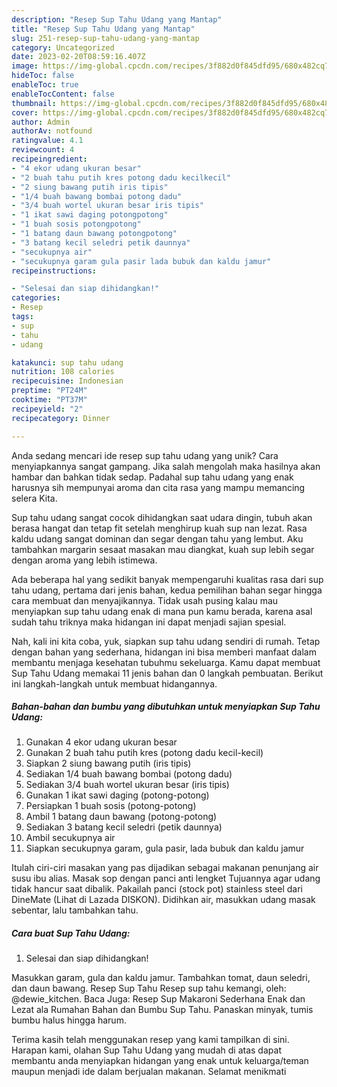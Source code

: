 ```yaml
---
description: "Resep Sup Tahu Udang yang Mantap"
title: "Resep Sup Tahu Udang yang Mantap"
slug: 251-resep-sup-tahu-udang-yang-mantap
category: Uncategorized
date: 2023-02-20T08:59:16.407Z
image: https://img-global.cpcdn.com/recipes/3f882d0f845dfd95/680x482cq70/sup-tahu-udang-foto-resep-utama.jpg
hideToc: false
enableToc: true
enableTocContent: false
thumbnail: https://img-global.cpcdn.com/recipes/3f882d0f845dfd95/680x482cq70/sup-tahu-udang-foto-resep-utama.jpg
cover: https://img-global.cpcdn.com/recipes/3f882d0f845dfd95/680x482cq70/sup-tahu-udang-foto-resep-utama.jpg
author: Admin
authorAv: notfound
ratingvalue: 4.1
reviewcount: 4
recipeingredient:
- "4 ekor udang ukuran besar"
- "2 buah tahu putih kres potong dadu kecilkecil"
- "2 siung bawang putih iris tipis"
- "1/4 buah bawang bombai potong dadu"
- "3/4 buah wortel ukuran besar iris tipis"
- "1 ikat sawi daging potongpotong"
- "1 buah sosis potongpotong"
- "1 batang daun bawang potongpotong"
- "3 batang kecil seledri petik daunnya"
- "secukupnya air"
- "secukupnya garam gula pasir lada bubuk dan kaldu jamur"
recipeinstructions:

- "Selesai dan siap dihidangkan!"
categories:
- Resep
tags:
- sup
- tahu
- udang

katakunci: sup tahu udang 
nutrition: 108 calories
recipecuisine: Indonesian
preptime: "PT24M"
cooktime: "PT37M"
recipeyield: "2"
recipecategory: Dinner

---
```





Anda sedang mencari ide resep sup tahu udang yang unik? Cara menyiapkannya sangat gampang. Jika salah mengolah maka hasilnya akan hambar dan bahkan tidak sedap. Padahal sup tahu udang yang enak harusnya sih mempunyai aroma dan cita rasa yang mampu memancing selera Kita.





Sup tahu udang sangat cocok dihidangkan saat udara dingin, tubuh akan berasa hangat dan tetap fit setelah menghirup kuah sup nan lezat. Rasa kaldu udang sangat dominan dan segar dengan tahu yang lembut. Aku tambahkan margarin sesaat masakan mau diangkat, kuah sup lebih segar dengan aroma yang lebih istimewa.

Ada beberapa hal yang sedikit banyak mempengaruhi kualitas rasa dari sup tahu udang, pertama dari jenis bahan, kedua pemilihan bahan segar hingga cara membuat dan menyajikannya. Tidak usah pusing kalau mau menyiapkan sup tahu udang enak di mana pun kamu berada, karena asal sudah tahu triknya maka hidangan ini dapat menjadi sajian spesial.






Nah, kali ini kita coba, yuk, siapkan sup tahu udang sendiri di rumah. Tetap dengan bahan yang sederhana, hidangan ini bisa memberi manfaat dalam membantu menjaga kesehatan tubuhmu sekeluarga. Kamu dapat membuat Sup Tahu Udang memakai 11 jenis bahan dan 0 langkah pembuatan. Berikut ini langkah-langkah untuk membuat hidangannya.

<!--inarticleads1-->

##### Bahan-bahan dan bumbu yang dibutuhkan untuk menyiapkan Sup Tahu Udang:

1. Gunakan 4 ekor udang ukuran besar
1. Gunakan 2 buah tahu putih kres (potong dadu kecil-kecil)
1. Siapkan 2 siung bawang putih (iris tipis)
1. Sediakan 1/4 buah bawang bombai (potong dadu)
1. Sediakan 3/4 buah wortel ukuran besar (iris tipis)
1. Gunakan 1 ikat sawi daging (potong-potong)
1. Persiapkan 1 buah sosis (potong-potong)
1. Ambil 1 batang daun bawang (potong-potong)
1. Sediakan 3 batang kecil seledri (petik daunnya)
1. Ambil secukupnya air
1. Siapkan secukupnya garam, gula pasir, lada bubuk dan kaldu jamur


Itulah ciri-ciri masakan yang pas dijadikan sebagai makanan penunjang air susu ibu alias. Masak sop dengan panci anti lengket Tujuannya agar udang tidak hancur saat dibalik. Pakailah panci (stock pot) stainless steel dari DineMate (Lihat di Lazada DISKON). Didihkan air, masukkan udang masak sebentar, lalu tambahkan tahu. 

<!--inarticleads2-->

##### Cara buat Sup Tahu Udang:


1. Selesai dan siap dihidangkan!

Masukkan garam, gula dan kaldu jamur. Tambahkan tomat, daun seledri, dan daun bawang. Resep Sup Tahu Resep sup tahu kemangi, oleh: @dewie_kitchen. Baca Juga: Resep Sup Makaroni Sederhana Enak dan Lezat ala Rumahan Bahan dan Bumbu Sup Tahu. Panaskan minyak, tumis bumbu halus hingga harum. 

Terima kasih telah menggunakan resep yang kami tampilkan di sini. Harapan kami, olahan Sup Tahu Udang yang mudah di atas dapat membantu anda menyiapkan hidangan yang enak untuk keluarga/teman maupun menjadi ide dalam berjualan makanan. Selamat menikmati
